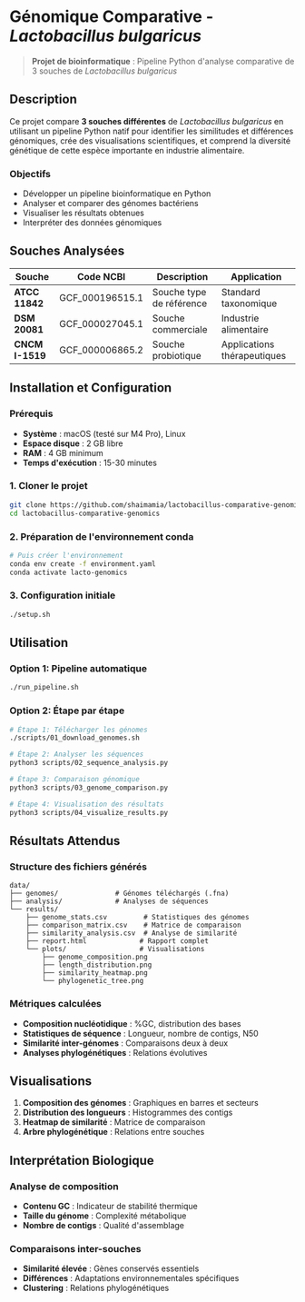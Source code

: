 # Génomique Comparative - *Lactobacillus bulgaricus*

> **Projet de bioinformatique** : Pipeline Python d'analyse comparative de 3 souches de *Lactobacillus bulgaricus*

## Description

Ce projet compare **3 souches différentes** de *Lactobacillus bulgaricus* en utilisant un pipeline Python natif pour identifier les similitudes et différences génomiques, crée des visualisations scientifiques, et comprend la diversité génétique de cette espèce importante en industrie alimentaire.

### Objectifs
- Développer un pipeline bioinformatique en Python
- Analyser et comparer des génomes bactériens
- Visualiser les résultats obtenues
- Interpréter des données génomiques

## Souches Analysées

| Souche | Code NCBI | Description | Application |
|--------|-----------|-------------|-------------|
| **ATCC 11842** | GCF_000196515.1 | Souche type de référence | Standard taxonomique |
| **DSM 20081** | GCF_000027045.1 | Souche commerciale | Industrie alimentaire |
| **CNCM I-1519** | GCF_000006865.2 | Souche probiotique | Applications thérapeutiques |

## Installation et Configuration

### Prérequis
- **Système** : macOS (testé sur M4 Pro), Linux
- **Espace disque** : 2 GB libre
- **RAM** : 4 GB minimum
- **Temps d'exécution** : 15-30 minutes

### 1. Cloner le projet
```bash
git clone https://github.com/shaimamia/lactobacillus-comparative-genomics.git
cd lactobacillus-comparative-genomics
```

### 2. Préparation de l'environnement conda
```bash
# Puis créer l'environnement
conda env create -f environment.yaml
conda activate lacto-genomics
```

### 3. Configuration initiale
```bash
./setup.sh
```

## Utilisation

### Option 1: Pipeline automatique 
```bash
./run_pipeline.sh
```

### Option 2: Étape par étape
```bash
# Étape 1: Télécharger les génomes
./scripts/01_download_genomes.sh

# Étape 2: Analyser les séquences
python3 scripts/02_sequence_analysis.py

# Étape 3: Comparaison génomique
python3 scripts/03_genome_comparison.py

# Étape 4: Visualisation des résultats
python3 scripts/04_visualize_results.py
```

## Résultats Attendus

### Structure des fichiers générés
```
data/
├── genomes/              # Génomes téléchargés (.fna)
├── analysis/             # Analyses de séquences
└── results/
    ├── genome_stats.csv         # Statistiques des génomes
    ├── comparison_matrix.csv    # Matrice de comparaison
    ├── similarity_analysis.csv  # Analyse de similarité
    ├── report.html             # Rapport complet
    └── plots/                  # Visualisations
        ├── genome_composition.png
        ├── length_distribution.png
        ├── similarity_heatmap.png
        └── phylogenetic_tree.png
```

### Métriques calculées
- **Composition nucléotidique** : %GC, distribution des bases
- **Statistiques de séquence** : Longueur, nombre de contigs, N50
- **Similarité inter-génomes** : Comparaisons deux à deux
- **Analyses phylogénétiques** : Relations évolutives

## Visualisations

1. **Composition des génomes** : Graphiques en barres et secteurs
2. **Distribution des longueurs** : Histogrammes des contigs
3. **Heatmap de similarité** : Matrice de comparaison
4. **Arbre phylogénétique** : Relations entre souches

## Interprétation Biologique

### Analyse de composition
- **Contenu GC** : Indicateur de stabilité thermique
- **Taille du génome** : Complexité métabolique
- **Nombre de contigs** : Qualité d'assemblage

### Comparaisons inter-souches
- **Similarité élevée** : Gènes conservés essentiels
- **Différences** : Adaptations environnementales spécifiques
- **Clustering** : Relations phylogénétiques

